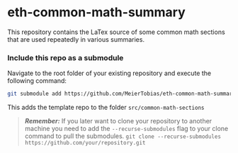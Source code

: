 # eth-common-math-summary
This repository contains the LaTex source of some common math sections that are used repeatedly in various summaries.

### Include this repo as a submodule

Navigate to the root folder of your existing repository and execute the following command:

``` bash
git submodule add https://github.com/MeierTobias/eth-common-math-summary.git src/common-math-sections
```

This adds the template repo to the folder `src/common-math-sections`

> **_Remember:_** If you later want to clone your repository to another machine you need to add the `--recurse-submodules` flag to your clone command to pull the submodules. `git clone --recurse-submodules https://github.com/your/repository.git`
